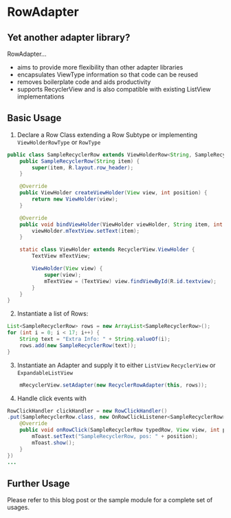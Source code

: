 RowAdapter
==========

Yet another adapter library?
----------------------------
RowAdapter...
* aims to provide more flexibility than other adapter libraries
* encapsulates ViewType information so that code can be reused
* removes boilerplate code and aids productivity
* supports RecyclerView and is also compatible with existing ListView implementations

Basic Usage
-----------
1) Declare a Row Class extending a Row Subtype or implementing `ViewHolderRowType` or `RowType` 
```java
public class SampleRecyclerRow extends ViewHolderRow<String, SampleRecyclerRow.ViewHolder> {
    public SampleRecyclerRow(String item) {
        super(item, R.layout.row_header);
    }

    @Override
    public ViewHolder createViewHolder(View view, int position) {
        return new ViewHolder(view);
    }

    @Override
    public void bindViewHolder(ViewHolder viewHolder, String item, int position) {
        viewHolder.mTextView.setText(item);
    }

    static class ViewHolder extends RecyclerView.ViewHolder {
        TextView mTextView;

        ViewHolder(View view) {
            super(view);
            mTextView = (TextView) view.findViewById(R.id.textview);
        }
    }
}
```
2) Instantiate a list of Rows:
```java
List<SampleRecyclerRow> rows = new ArrayList<SampleRecyclerRow>();
for (int i = 0; i < 17; i++) {
    String text = "Extra Info: " + String.valueOf(i);
    rows.add(new SampleRecyclerRow(text));
}
```
3) Instantiate an Adapter and supply it to either `ListView` `RecyclerView` or `ExpandableListView`
```java
    mRecyclerView.setAdapter(new RecyclerRowAdapter(this, rows));
```
4) Handle click events with
```java
RowClickHandler clickHandler = new RowClickHandler()
.put(SampleRecyclerRow.class, new OnRowClickListener<SampleRecyclerRow>() {
    @Override
    public void onRowClick(SampleRecyclerRow typedRow, View view, int position) {
        mToast.setText("SampleRecyclerRow, pos: " + position);
        mToast.show();
    }
})
...
```
Further Usage
-------------
Please refer to this blog post or the sample module for a complete set of usages.
